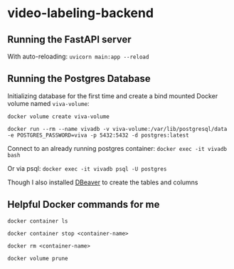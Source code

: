 # video-labeling-backend

## Running the FastAPI server

With auto-reloading: `uvicorn main:app --reload`

## Running the Postgres Database

Initializing database for the first time and create a bind mounted Docker volume named `viva-volume`:

`docker volume create viva-volume`

`docker run --rm --name vivadb -v viva-volume:/var/lib/postgresql/data -e POSTGRES_PASSWORD=viva -p 5432:5432 -d postgres:latest`


Connect to an already running postgres container: `docker exec -it vivadb bash`

Or via psql: `docker exec -it vivadb psql -U postgres`

Though I also installed [DBeaver](https://dbeaver.io/) to create the tables and columns

## Helpful Docker commands for me

`docker container ls`

`docker container stop <container-name>`

`docker rm <container-name>`

`docker volume prune`

